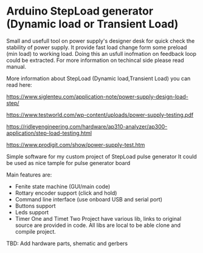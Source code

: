 # Arduino StepLoad generator (Dynamic load or Transient Load)
Small and usefull tool on power supply's designer desk for quick check the stability of power supply. 
It provide fast load change form some preload (min load) to working load. 
Doing this an usfull inofmation on feedback loop could be extracted.
For more information on techincal side please read manual. 

More information about StepLoad (Dynamic load,Transient Load) you can read here:

https://www.siglenteu.com/application-note/power-supply-design-load-step/

https://www.testworld.com/wp-content/uploads/power-supply-testing.pdf

https://ridleyengineering.com/hardware/ap310-analyzer/ap300-application/step-load-testing.html

https://www.prodigit.com/show/power-supply-test.htm

Simple software for my custom project of StepLoad pulse generator
It could be used as nice tample for pulse generator board


Main features are: 
- Fenite state machine (GUI/main code)
- Rottary encoder support (click and hold) 
- Command line interface (use onboard USB and serial port)
- Buttons support 
- Leds support 
- Timer One and Timet Two 
Project have various lib, links to original source are provided in code. 
All libs are local to be able clone and compile project. 

TBD: 
Add hardware parts, shematic and gerbers 


